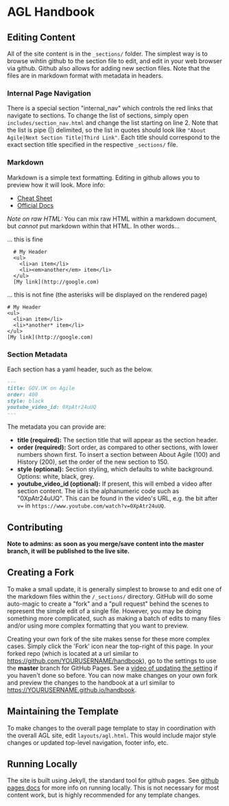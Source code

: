 # AGL Handbook

## Editing Content

All of the site content is in the `_sections/` folder. The simplest way is to browse wihtin github to the section file to edit, and edit in your web browser via github. Github also allows for adding new section files. Note that the files are in markdown format with metadata in headers.

### Internal Page Navigation

There is a special section "internal_nav" which controls the red links that navigate to sections. To change the list of sections, simply open `includes/section_nav.html` and change the list starting on line 2. Note that the list is pipe (|) delimited, so the list in quotes should look like `"About Agile|Next Section Title|Third Link"`. Each title should correspond to the exact section title specified in the respective `_sections/` file.

### Markdown

Markdown is a simple text formatting. Editing in github allows you to preview how it will look. More info:
 * [Cheat Sheet](https://github.com/adam-p/markdown-here/wiki/Markdown-Cheatsheet)
 * [Official Docs](https://help.github.com/categories/writing-on-github/)

_Note on raw HTML:_ You can mix raw HTML within a markdown document, but _cannot_ put markdown within that HTML. In other words...

... this is fine

```
  # My Header
  <ul>
    <li>an item</li>
    <li><em>another</em> item</li>
  </ul>
  [My link](http://google.com)
```

... this is not fine (the asterisks will be displayed on the rendered page)

```
# My Header
<ul>
  <li>an item</li>
  <li>*another* item</li>
</ul>
[My link](http://google.com)
```

### Section Metadata

Each section has a yaml header, such as the below.

```markdown
---
title: GOV.UK on Agile
order: 400
style: black
youtube_video_id: 0XpAtr24uUQ
---
```

The metadata you can provide are:
 * __title (required):__ The section title that will appear as the section header.
 * __order (required):__ Sort order, as compared to other sections, with lower numbers shown first. To insert a section between About Agile (100) and History (200), set the order of the new section to 150.
 * __style (optional):__ Section styling, which defaults to white background. Options: white, black, grey.
 * __youtube_video_id (optional):__ If present, this will embed a video after section content. The id is the alphanumeric code such as "0XpAtr24uUQ". This can be found in the video's URL, e.g. the bit after `v=` in `https://www.youtube.com/watch?v=0XpAtr24uUQ`.

## Contributing

__Note to admins: as soon as you merge/save content into the master branch, it will be published to the live site.__

## Creating a Fork 

To make a small update, it is generally simplest to browse to and edit one of the markdown files within the `/_sections/` directory. GitHub will do some auto-magic to create a "fork" and a "pull request" behind the scenes to represent the simple edit of a single file. However, you may be doing something more complicated, such as making a batch of edits to many files and/or using more complex formatting that you want to preview.

Creating your own fork of the site makes sense for these more complex cases. Simply click the 'Fork' icon near the top-right of this page. In your forked repo (which is located at a url similar to https://github.com/YOURUSERNAME/handbook), go to the settings to use the **master** branch for GitHub Pages. See a [video of updating the setting](https://youtu.be/DDhQ57cgC6s) if you haven't done so before. You can now make changes on your own fork and preview the changes to the handbook at a url similar to https://YOURUSERNAME.github.io/handbook.

## Maintaining the Template

To make changes to the overall page template to stay in coordination with the overall AGL site, edit `layouts/agl.html`. This would include major style changes or updated top-level navigation, footer info, etc.

## Running Locally

The site is built using Jekyll, the standard tool for github pages. See [github pages docs](https://help.github.com/articles/using-jekyll-as-a-static-site-generator-with-github-pages/) for more info on running locally. This is not necessary for most content work, but is highly recommended for any template changes.
